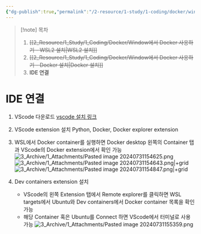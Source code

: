 ```yaml
---
{"dg-publish":true,"permalink":"/2-resource/1-study/1-coding/docker/window-docker-ide/","tags":["Study/Coding/Docker"],"noteIcon":"","created":"2024-07-31"}
---
```


>[!note] 목차
>1. ~~[[2_Resource/1_Study/1_Coding/Docker/Window에서 Docker 사용하기 - WSL2 설치\|WSL2 설치]]~~
>2. ~~[[2_Resource/1_Study/1_Coding/Docker/Window에서 Docker 사용하기 - Docker 설치\|Docker 설치]]~~
>3. **IDE 연결**

# IDE 연결
1. VScode 다운로드
	[vscode 설치 링크](https://code.visualstudio.com/docs/?dv=win)

1. VScode extension 설치
   Python, Docker, Docker explorer extension

1. WSL에서 Docker container를 실행하면 Docker desktop 왼쪽의 Container 탭과 VScode의 Docker extension에서 확인 가능
   ![3_Archive/1_Attachments/Pasted image 20240731154625.png](/img/user/3_Archive/1_Attachments/Pasted%20image%2020240731154625.png)
   ![3_Archive/1_Attachments/Pasted image 20240731154643.png|+grid](/img/user/3_Archive/1_Attachments/Pasted%20image%2020240731154643.png)![3_Archive/1_Attachments/Pasted image 20240731154847.png|+grid](/img/user/3_Archive/1_Attachments/Pasted%20image%2020240731154847.png)
2. Dev containers extension 설치
   - VScode의 왼쪽 Extension 탭에서 Remote explorer를 클릭하면 WSL targets에서 Ubuntu와 Dev containers에서 Docker container 목록을 확인 가능
   - 해당 Container 혹은 Ubuntu를 Connect 하면 VScode에서 터미널로 사용 가능
	![3_Archive/1_Attachments/Pasted image 20240731155359.png](/img/user/3_Archive/1_Attachments/Pasted%20image%2020240731155359.png)
